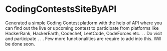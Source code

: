 # CodingContestsSiteByAPI
Generated a simple Coding Contest platform with the help of API where you can find out the live or upcoming contest to participate from platforms like HackerRank, HackerEarth, Codechef, LeetCode, CodeForces etc. . . Do visit and participate
.
.
. Few more functionalities are require to add into this. Will be done soon.
